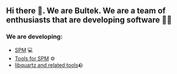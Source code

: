 ## Hi there 👋. We are Bultek. We are a team of enthusiasts that are developing software 🧑‍💻

### We are developing:
* [SPM](https://github.com/Bultek/SharpPackageManager) 💻
* [Tools for SPM](https://github.com/orgs/Bultek/repositories?q=spm&type=all&language=&sort=) ⚙️
* [libquartz and related tools](https://github.com/orgs/Bultek/repositories?q=quartz&type=all&language=&sort=)🪨

